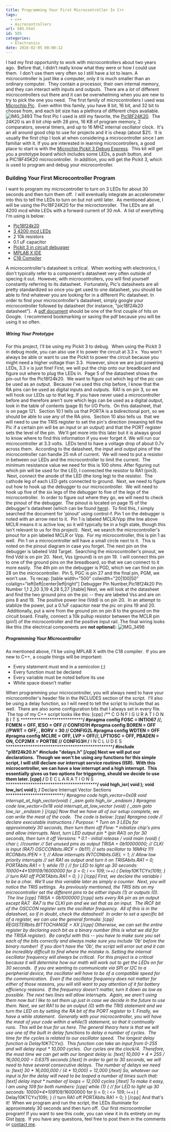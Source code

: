 ```yaml
---
title: Programming Your First Microcontroller In C++
tags:
  - c++
  - microcontrollers
url: 585.html
id: 585
categories:
  - Electronics
date: 2016-02-05 08:00:12
---
```


I had my first opportunity to work with microcontrollers about two years ago.  Before that, I didn't really know what they were or how I could use them.  I don't use them very often so I still have a lot to learn. A microcontroller is just like a computer, only it is much smaller than an ordinary computer.  They contain a processor, their own internal memory, and they can interact with inputs and outputs.  There are a _lot_ of different microcontrollers out there and it can be overwhelming when you are new to try to pick the one you need.  The first family of microcontrollers I used was [Microchip Pic](http://www.microchip.com/pagehandler/en-us/products/picmicrocontrollers).  Even within this family, you have 8 bit, 16 bit, and 32 bit to choose from, and each bit size has a plethora of different chips available. ![IMG_3493](http://www.techtrek.io/wp-content/uploads/2016/01/IMG_3493-e1453659819879.jpg) The first Pic I used is still my favorite, the [Pic18F24K20](https://www.google.com/url?sa=t&rct=j&q=&esrc=s&source=web&cd=1&ved=0ahUKEwjEgJ3tvb7KAhUBqR4KHfdcDE4QFggdMAA&url=http%3A%2F%2Fwww.microchip.com%2FPIC18F24K20&usg=AFQjCNFSvIrXrINDli_n3KAIqziZYeeouw&sig2=vHGXNn1rY0zwc8dWOsJpLg&cad=rja).  The 24K20 is an 8 bit chip with 28 pins, 16 KB of program memory, 2 comparators, several timers, and up to 16 MHZ internal oscillator clock.  It's an all around good chip to use for projects and it is cheap (about $2!).  It is usually the first chip I look at when considering a microcontroller since I am familiar with it. If you are interested in learning microcontrollers, a good place to start is with the [Microchip Pickit 3 Debug Express](http://www.microchip.com/DevelopmentTools/ProductDetails.aspx?PartNO=dv164131).  This kit will get you a prototype board which includes some LEDs, a push button, and a PIC18F45K20 microcontroller.  In addition, you will get the Pickit 3, which is used to program and debug your microcontroller.

### Building Your First Microcontroller Program

I want to program my microcontroller to turn on 3 LEDs for about 30 seconds and then turn them off.  I will eventually integrate an accelerometer into this to tell the LEDs to turn on but not until later.  As mentioned above, I will be using the Pic18F24K20 for the microctonroller.  The LEDs are all 4200 mcd white LEDs with a forward current of 30 mA.  A list of everything I'm using is below:

*   [Pic18f24k20](http://www.mouser.com/ProductDetail/Microchip-Technology/PIC18F24K20-I-SS/?qs=5Wx0vN22rFLvOzijO%252bWh4A%3D%3D)
*   [3 4200 mcd LEDs](http://www.mouser.com/Search/ProductDetail.aspx?R=LTW-2R3D7virtualkey57820000virtualkey859-LTW-2R3D7)
*   2 10k resistors
*   0.1 uF capacitor
*   [Pickit 3 in circuit debugger](http://www.microchip.com/DevelopmentTools/ProductDetails.aspx?PartNO=PG164130&utm_source=&utm_medium=MicroSolutions&utm_term=&utm_content=DevTools&utm_campaign=PICkit+3)
*   [MPLAB X IDE](http://www.microchip.com/pagehandler/en-us/family/mplabx/)
*   [C18 Compiler](http://www.microchip.com/Developmenttools/ProductDetails.aspx?PartNO=SW006011)

A microcontroller's datasheet is critical.  When working with electronics, I don't typically refer to a component's datasheet very often outside of specing it out.  However, with microcontrollers, you will find yourself constantly referring to its datasheet.  Fortunately, Pic's datasheets are all pretty standardized so once you get used to one datasheet, you should be able to find whatever you are looking for in a different Pic datasheet. In order to find your microcontroller's datasheet, simply google your microcontroller followed by datasheet (for instance, "pic18f24k20 datasheet").  A [pdf document](http://ww1.microchip.com/downloads/en/DeviceDoc/41303G.pdf) should be one of the first couple of hits on Google.  I recommend bookmarking or saving the pdf because you will be using it so often.

##### Wiring Your Prototype

For this project, I'll be using my Pickit 3 to debug.  When using the Pickit 3 in debug mode, you can also use it to power the circuit at 3.3 v.  You won't always be able or want to use the Pickit to power the circuit because you might need a higher voltage than 3.3.  However, since we are just powering LEDs, 3.3 v is just fine! First, we will put the chip onto our breadboard and figure out where to plug the LEDs in.  Page 5 of the datasheet shows the pin-out for the Pic18f24k20.  We want to figure out which leg of the pic can be used as an output.  Because I've used this chip before, I know that the RA pins can be used as digital inputs and outputs.  RA1 is on pin 3, so we will hook our LEDs up to that leg. If you have never used a microcontroller before and therefore aren't sure which legs can be used as a digital output, look in the table of contents (page 9) for I/O Ports.  On this datasheet, that is on page 121.  Section 10.1 tells us that PORTA is a bidirectional port, so we should be able to use any of the RA pins.  Section 10 also tells us  that we will need to use the TRIS register to set the pin's direction (meaning tell the Pic if a certain pin will be an input or an output) and that the PORT register sets the level of the pin.  We'll get more into this later but it is always good to know where to find this information if you ever forget it. We will run our microcontroller at 3.3 volts.  LEDs tend to have a voltage drop of about 0.7v across them.  According to the datasheet, the input and output pins of the microcontroller can handle 25 mA of current.  We will need to put a resistor in between our LEDs and the microcontroller to limit the current.  The minimum resistance value we need for this is 100 ohms. After figuring out which pin will be used for the LED, I connected the resistor to RA1 (pin3).  Next, connect the anode of the LED (the long leg) to the resistor.  The cathode leg of each LED gets connected to ground.  Next, we need to figure out how to hook up the debugger to our microcontroller.  We will need to hook up five of the six legs of the debugger to five of the legs of the microcontroller.  In order to figure out where they go, we will need to check the pinout of the debugger.  The pinout is located on page 15 of the debugger's datasheet (which can be found [here](http://ww1.microchip.com/downloads/en/DeviceDoc/51795B.pdf)).  To find this, I simply searched the document for 'pinout' using control-f. Pin 1 on the debugger is noted with an arrow next to it.  Pin 1 is labeled MCLR/Vpp (the line above MCLR means it is active low, so it will typically be in a high state, though this isn't relevant to us for this project).  Next, we search the microcontroller's pinout for a pin labeled MCLR or Vpp.  For my microcontroller, this is pin 1 as well.  Pin 1 on a microcontroller will have a small circle next to it.  This is noted on the pinout diagram in case you forget. The next pin on the debugger is labeled Vdd Target.  Searching the microcontroller's pinout, we find Vdd is on pin 20.  Next, Vss (ground) is on pin 19.  I will connect this pin to one of the ground pins on the breadboard, so that we can connect to it more easily.  The 4th pin on the debugger is PGD, which we can find on pin 28 on the microcontroller.  Pin 5, PGC is pin 27 and the final pin, PGM, we won't use.  To recap: \[table width="500" colwidth="20|100|50" colalign="left|left|center|left|right"\] Debugger Pin Number,Pic18f24k20 Pin Number 1,1 2,20 3,19 4,28 5,27 \[/table\] Next, we will look at the datasheet and find the two ground pins on the pic -- they are labeled Vss and are on pins 8 and 19.  The positive power line (Vdd) is on pin 20.  In an attempt to stablize the power, put a 0.1uF capacitor near the pic on pins 19 and 20.  Additionally, put a wire from the ground pin on pin 8 to the ground on the circuit board. Finally, connect a 10k pullup resistor between the MCLR pin (pin1) of the microcontroller and the positive input rail. The final wiring looks like this (the electrical components are **not optional**): ![IMG_3496](http://www.techtrek.io/wp-content/uploads/2016/02/IMG_3496.jpg)

##### Programming Your Microcontroller

As mentioned above, I'll be using MPLAB X with the C18 compiler.  If you are new to C++, a couple things will be important:

*   Every statement must end in a semicolon (;)
*   Every function must be declared
*   Every variable must be noted before its use
*   White space doesn't matter

When programming your microcontroller, you will always need to have your microcontroller's header file in the INCLUDES section of the script.  I'll also be using a delay function, so I will need to tell the script to include that as well.  There are also some configuration bits that I always set in every file.  The top of my C++ script looks like this: \[cpp\] /** C O N F I G U R A T I O N B I T S ******************************/ #pragma config FOSC = INTIO67 //, FCMEN = OFF, IESO = OFF // CONFIG1H #pragma config BOREN = OFF //PWRT = OFF, , BORV = 30 // CONFIG2L #pragma config WDTEN = OFF #pragma config MCLRE = OFF, LVP = OFF//, LPT1OSC = OFF, PBADEN = ON, CCP2MX = PORTBE // CONFIG3H /** I N C L U D E S **************************************************/ #include "p18f24k20.h" #include "delays.h" \[/cpp\] Next we will put our declarations.  Though we won't be using any functions for this simple script, I will still declare our interrupt service routines (ISR).  With this microcontroller, we can have a low interrupt and a high interrupt.  This essentially gives us two options for triggering, should we decide to use them later. \[cpp\] /** D E C L A R A T I O N S *******************************************/ void high\_isr( void ); void low\_isr( void ); /** Declare Interrupt Vector Sections ****************************/ #pragma code high\_vector=0x08 void interrupt\_at\_high\_vector(void) { \_asm goto high\_isr \_endasm } #pragma code low\_vector=0x18 void interrupt\_at\_low\_vector (void) { \_asm goto low\_isr \_endasm } \[/cpp\] Now that we have all of our setup complete, we can write the meat of the code.  The code is below: \[cpp\] #pragma code // declare executable instructions /* Purpose: * Turn on 3 LEDs for approximately 30 seconds, then turn them off Flow: * initialize chip's pins and allow interrupts. Next, turn LED output pin * (pin RA1) on for 30 seconds, then turn it off Versions: * 0.1 - initial release */ void main (void) { char i; //counter // Set unused pins as output TRISA = 0b10000000; // CLKI is input (RA7) OSCCONbits.IRCF = 0b111; // sets oscillator to 16MHz 111 RCONbits.IPEN = 1; // Allow interrupts INTCONbits.GIEL = 1; // Allow low priority interrupts // set RA1 as output and turn it on TRISAbits.RA1 = 0; PORTAbits.RA1 = 1; while (1) { // for LED to light up 30 seconds: 10000\*4\*109*109/16000000 for (i = 0; i <= 109; i++) { Delay10KTCYx(109); } // turn RA1 off PORTAbits.RA1 = 0; } } \[/cpp\] First, we declare the variable _i_ to be a char.  We'll use this variable later as simply a counter.  Next, you will notice the TRIS settings.  As previously mentioned, the TRIS bits on my microcontroller set the different pins to be either inputs (1) or outputs (0).  The line \[cpp\] TRISA = 0b1000000 \[/cpp\] sets every RA pin as an output except RA7.  RA7 is the CLKI pin and we set that as an input.  The IRCF bit of the OSCCON register sets the oscillator frequency.  All of this is in the datasheet, so if in doubt, check the datasheet!  In order to set a specific bit of a register, we can use the general formula: \[cpp\] REGISTERbits.BITTOCHANGE = XX \[/cpp\] Otherwise, we can set the entire register by declaring each bit as a binary number (this is what we did for the TRISA register).  Be careful with this -- you have to make sure you set each of the bits correctly and always make sure you include '0b' before the binary number!  If you don't have the '0b', the script will error out and it can be incredibly difficult to find where the mistake is. Setting the internal oscillator frequency will always be critical.  For this project is a critical because it will determine how our math will work out to get the LEDs on for 30 seconds.  If you are wanting to communicate via SPI or I2C to a peripherial device, the oscillator will have to be of a compatible speed for the communication.  Even if the oscillator frequency does not matter for either of those reasons, you will still want to pay attention of it for battery efficiency reasons.  If the frequency doesn't matter, turn it down as low as possible. The next two lines will allow interrupts.  Again, we aren't using them now but I like to set them up just in case we decide in the future to use them. Next, we set RA1 to be an output (0) with the TRIS statement and we turn the LED on by setting the RA bit of the PORT register to 1. Finally, we have a while statement.  Generally with your microcontroller, you will have the meat of your code within a while(1) statement, so that it continually runs.  This will be true for us here. The general theory here is that we will use one of the built in delay functions to delay a number of cycles.  The time for the cycles is related to our oscillator speed.  The longest delay function is Delay10KTCYx().  This function can take an input from 0-255 and will delay input * 10,000 cycles.  Our cycles are the clock/4.  Therefore, the most time we can get with our longest delay is: \[text\] 10,000 * 4 * 255 / 16,000,000 = 0.6375 seconds \[/text\] In order to get to 30 seconds, we will need to have several consecutive delays.  The number of delays we need is: \[text\] 30 * 16,000,000 / (4 * 10,000) = 12,000 \[/text\] So, whatever our input is for the delay will need to be looped a number of times such that: \[text\] delay input * number of loops = 12,000 cycles \[/text\] To make it easy, I am using 109 for both numbers: \[cpp\] while (1) { // for LED to light up 30 seconds: 10000\*4\*109*109/16000000 for (i = 0; i <= 109; i++) { Delay10KTCYx(109); } // turn RA1 off PORTAbits.RA1 = 0; } \[/cpp\] And that's it!  When we program and run the script, the LEDs illuminate for approximately 30 seconds and then turn off.  Our first microcontroller program! If you want to see this code, you can view it in its entirety on my Gist [here](https://gist.github.com/allisontharp/84c936274f97e39cf2e1).  If you have any questions, feel free to post them in the comments or [contact me](/contact/).